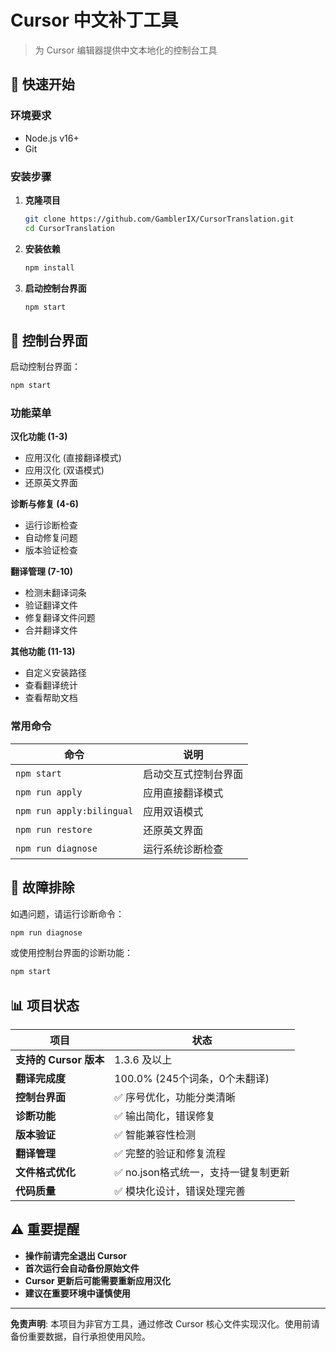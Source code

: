 # Cursor 中文补丁工具

> 为 Cursor 编辑器提供中文本地化的控制台工具

## 🚀 快速开始

### 环境要求

- Node.js v16+
- Git

### 安装步骤

1. **克隆项目**
   ```bash
   git clone https://github.com/GamblerIX/CursorTranslation.git
   cd CursorTranslation
   ```

2. **安装依赖**
   ```bash
   npm install
   ```

3. **启动控制台界面**
   ```bash
   npm start
   ```

## 📖 控制台界面

启动控制台界面：
```bash
npm start
```

### 功能菜单

**汉化功能 (1-3)**
- 应用汉化 (直接翻译模式)
- 应用汉化 (双语模式) 
- 还原英文界面

**诊断与修复 (4-6)**
- 运行诊断检查
- 自动修复问题
- 版本验证检查

**翻译管理 (7-10)**
- 检测未翻译词条
- 验证翻译文件
- 修复翻译文件问题
- 合并翻译文件

**其他功能 (11-13)**
- 自定义安装路径
- 查看翻译统计
- 查看帮助文档

### 常用命令

| 命令 | 说明 |
|------|------|
| `npm start` | 启动交互式控制台界面 |
| `npm run apply` | 应用直接翻译模式 |
| `npm run apply:bilingual` | 应用双语模式 |
| `npm run restore` | 还原英文界面 |
| `npm run diagnose` | 运行系统诊断检查 |

## 🔧 故障排除

如遇问题，请运行诊断命令：
```bash
npm run diagnose
```

或使用控制台界面的诊断功能：
```bash
npm start
```

## 📊 项目状态

| 项目 | 状态 |
|------|------|
| **支持的 Cursor 版本** | 1.3.6 及以上 |
| **翻译完成度** | 100.0% (245个词条，0个未翻译) |
| **控制台界面** | ✅ 序号优化，功能分类清晰 |
| **诊断功能** | ✅ 输出简化，错误修复 |
| **版本验证** | ✅ 智能兼容性检测 |
| **翻译管理** | ✅ 完整的验证和修复流程 |
| **文件格式优化** | ✅ no.json格式统一，支持一键复制更新 |
| **代码质量** | ✅ 模块化设计，错误处理完善 |

## ⚠️ 重要提醒

- **操作前请完全退出 Cursor**
- **首次运行会自动备份原始文件**
- **Cursor 更新后可能需要重新应用汉化**
- **建议在重要环境中谨慎使用**

---

**免责声明**: 本项目为非官方工具，通过修改 Cursor 核心文件实现汉化。使用前请备份重要数据，自行承担使用风险。